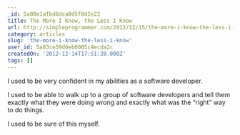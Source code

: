 ```yaml
---
_id: 5a88e1afbd6dca0d5f0d2e22
title: The More I Know, the Less I Know
url: http://simpleprogrammer.com/2012/12/15/the-more-i-know-the-less-i-know/
category: articles
slug: 'the-more-i-know-the-less-i-know'
user_id: 5a83ce59d6eb0005c4ecda2c
createdOn: '2012-12-14T17:51:28.000Z'
tags: []
---
```


I used to be very confident in my abilities as a software developer.

I used to be able to walk up to a group of software developers and tell them exactly what they were doing wrong and exactly what was the “right” way to do things.

I used to be sure of this myself.
